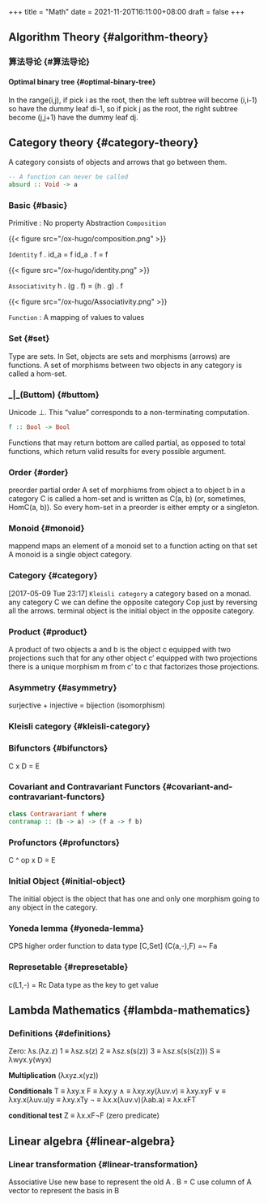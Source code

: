 +++
title = "Math"
date = 2021-11-20T16:11:00+08:00
draft = false
+++

## Algorithm Theory {#algorithm-theory}


### 算法导论 {#算法导论}


#### Optimal binary tree {#optimal-binary-tree}

In the range(i,j), if pick i as the root, then the left subtree will become
(i,i-1) so have the dummy leaf di-1, so if pick j as the root, the right subtree
become (j,j+1) have the dummy leaf dj.


## Category theory {#category-theory}

A category consists of objects and arrows that go between them.

```haskell
-- A function can never be called
absurd :: Void -> a

```


### Basic {#basic}

Primitive : No property
Abstraction
`Composition`

{{< figure src="/ox-hugo/composition.png" >}}

`Identity`
f . id_a  = f
id_a . f = f

{{< figure src="/ox-hugo/identity.png" >}}

`Associativity`
h . (g . f) = (h . g) . f

{{< figure src="/ox-hugo/Associativity.png" >}}

`Function` :  A mapping of values to values


### Set {#set}

Type are sets.
In Set, objects are sets and morphisms (arrows) are functions.
A set of morphisms between two objects in any category is called a hom-set.


### \_|_(Buttom) {#buttom}

Unicode ⊥. This “value” corresponds to a non-terminating computation.

```haskell
f :: Bool -> Bool
```

Functions that may return bottom are called partial, as opposed to total functions, which return valid results for every possible argument.


### Order {#order}

preorder partial order
A set of morphisms from object a to object b in a category C is called a
hom-set and is written as C(a, b) (or, sometimes, HomC(a, b)). So every
hom-set in a preorder is either empty or a singleton.


### Monoid {#monoid}

mappend maps an element of a monoid set to a function acting on that set
A monoid is a single object category.


### Category {#category}

<span class="timestamp-wrapper"><span class="timestamp">[2017-05-09 Tue 23:17]</span></span>
`Kleisli category`  a category based on a monad.
any category C we can define the opposite category Cop just by reversing
all the arrows.
terminal object is the initial object in the opposite category.


### Product {#product}

A product of two objects a and b is the object c equipped with two projections
such that for any other object c’ equipped with two projections there is a
unique morphism m from c’ to c that factorizes those projections.


### Asymmetry {#asymmetry}

surjective +
injective =
bijection (isomorphism)


### Kleisli category {#kleisli-category}


### Bifunctors {#bifunctors}

C x D = E


### Covariant and Contravariant Functors {#covariant-and-contravariant-functors}

```haskell
class Contravariant f where
contramap :: (b -> a) -> (f a -> f b)

```


### Profunctors {#profunctors}

C ^ op x D = E


### Initial Object {#initial-object}

The initial object is the object that has one and only one morphism going to any object in the category.


### Yoneda lemma {#yoneda-lemma}

CPS
higher order function to data type
[C,Set] (C(a,-),F) =~ Fa


### Represetable {#represetable}

c(L1,-) = Rc
Data type as the key to get value


## Lambda Mathematics {#lambda-mathematics}


### Definitions {#definitions}

Zero: λs.(λz.z)
1 ≡ λsz.s(z)
2 ≡ λsz.s(s(z))
3 ≡ λsz.s(s(s(z)))
S ≡ λwyx.y(wyx)

**Multiplication**
(λxyz.x(yz))

**Conditionals**
T ≡ λxy.x
F ≡ λxy.y
∧ ≡ λxy.xy(λuv.v) ≡ λxy.xyF
∨ ≡ λxy.x(λuv.u)y ≡ λxy.xTy
¬ ≡ λx.x(λuv.v)(λab.a) ≡ λx.xFT

**conditional test**
Z ≡ λx.xF¬F (zero predicate)


## Linear algebra {#linear-algebra}


### Linear transformation {#linear-transformation}

Associative
Use new base to represent the old
A . B = C
use column of A vector to represent the basis in B
